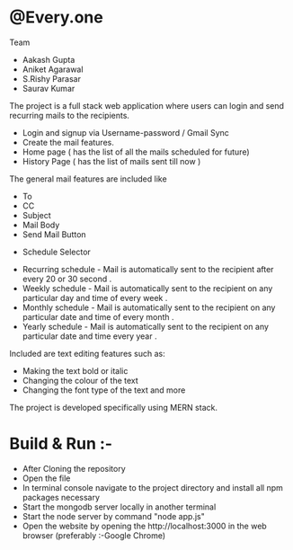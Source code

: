 # @Every.one
Team

- Aakash Gupta
- Aniket Agarawal
- S.Rishy Parasar
- Saurav Kumar

The project is a full stack web application where users can login and send recurring mails to the recipients. 

- Login and signup via Username-password / Gmail Sync 
- Create the mail features. 
- Home page ( has the list of all the mails scheduled for future) 
- History Page ( has the list of mails sent till now ) 

The general mail features are included like 
- To 
- CC 
- Subject 
- Mail Body 
- Send Mail Button 
+ Schedule Selector 
 - Recurring schedule - Mail is automatically sent to the recipient after every 20 or 30 second .
 - Weekly schedule - Mail is automatically sent to the recipient on any particular day and time of every week .
 - Monthly schedule - Mail is automatically sent to the recipient on any particular date and time of every month .
 - Yearly schedule - Mail is automatically sent to the recipient on any particular date and time every year .

Included are text editing features such as:
- Making the text bold or italic 
- Changing the colour of the text 
- Changing the font type of the text and more

The project is developed specifically using MERN stack.

# Build & Run :- 
- After Cloning the repository 
- Open the file 
- In terminal console navigate to the project directory and install all npm packages necessary
- Start the mongodb server locally in another terminal
- Start the node server by command "node app.js"
- Open the website by opening the http://localhost:3000 in the web browser (preferably :-Google Chrome)

